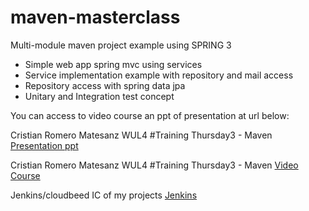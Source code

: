 maven-masterclass
=======================

Multi-module maven project example using SPRING 3

- Simple web app spring mvc using services
- Service implementation example with repository and mail access
- Repository access with spring data jpa
- Unitary and Integration test concept

You can access to video course an ppt of presentation at url below:

Cristian Romero Matesanz WUL4 #Training Thursday3 - Maven [Presentation ppt](http://www.slideshare.net/cristianromeromatesanz/maven-31576343 "Cristian Romero Matesanz WUL4 #Training Thursday3 - Maven")

Cristian Romero Matesanz WUL4 #Training Thursday3 - Maven [Video Course](https://www.youtube.com/watch?v=kUxSyVCLcQI "Cristian Romero Matesanz WUL4 #Training Thursday3 - Maven")

Jenkins/cloudbeed IC of my projects [Jenkins](http://cristianprofile.ci.cloudbees.com "Cristian Romero Matesanz WUL4 #Training Thursday3 - Maven")
